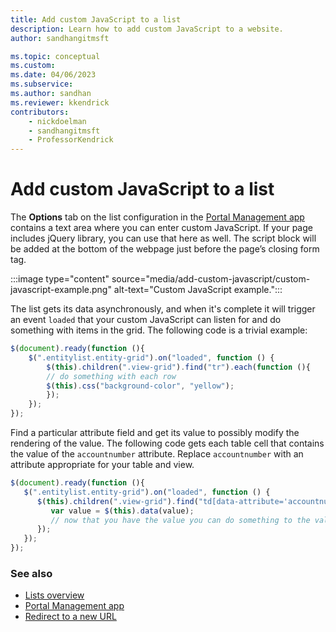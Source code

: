 ```yaml
---
title: Add custom JavaScript to a list
description: Learn how to add custom JavaScript to a website.
author: sandhangitmsft

ms.topic: conceptual
ms.custom: 
ms.date: 04/06/2023
ms.subservice: 
ms.author: sandhan
ms.reviewer: kkendrick
contributors:
    - nickdoelman
    - sandhangitmsft
    - ProfessorKendrick
---
```


# Add custom JavaScript to a list

The **Options** tab on the list configuration in the [Portal Management app](portal-management-app.md) contains a text area where you can enter custom JavaScript. If your page includes jQuery library, you can use that here as well. The script block will be added at the bottom of the webpage just before the page’s closing form tag.

:::image type="content" source="media/add-custom-javascript/custom-javascript-example.png" alt-text="Custom JavaScript example.":::
  
The list gets its data asynchronously, and when it's complete it will trigger an event `loaded` that your custom JavaScript can listen for and do something with items in the grid. The following code is a trivial example:

```javascript
$(document).ready(function (){
    $(".entitylist.entity-grid").on("loaded", function () {
        $(this).children(".view-grid").find("tr").each(function (){
        // do something with each row
        $(this).css("background-color", "yellow");
        });
    });
}); 
```

Find a particular attribute field and get its value to possibly modify the rendering of the value. The following code gets each table cell that contains the value of the `accountnumber` attribute. Replace `accountnumber` with an attribute appropriate for your table and view.

```javascript
$(document).ready(function (){
   $(".entitylist.entity-grid").on("loaded", function () {
      $(this).children(".view-grid").find("td[data-attribute='accountnumber']").each(function (i, e){
         var value = $(this).data(value);
         // now that you have the value you can do something to the value
      });
   });
});
```

### See also

- [Lists overview](lists.md)
- [Portal Management app](portal-management-app.md)  
- [Redirect to a new URL](add-redirect-url.md)
